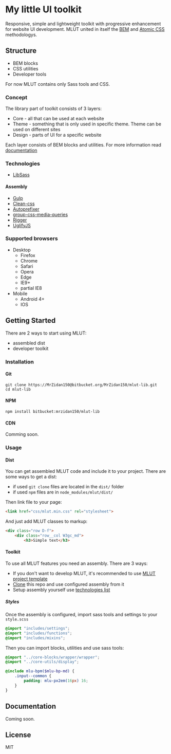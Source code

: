 # My little UI toolkit
Responsive, simple and lightweight toolkit with progressive enhancement for website UI development. MLUT united in itself the [BEM](https://ru.bem.info/) and [Atomic CSS](https://acss.io/) methodologys.

## Structure ##
- BEM blocks
- CSS utilities
- Developer tools

For now MLUT contains only Sass tools and CSS.

### Concept ###
The library part of toolkit consists of 3 layers:

- Core - all that can be used at each website
- Theme - something that is only used in specific theme. Theme can be used on different sites
- Design - parts of UI for a specific website

Each layer consists of BEM blocks and utilities. For more information read [documentation](#documentation)

### Technologies ###
- [LibSass](https://github.com/sass/libsass)
#### Assembly ####
- [Gulp](https://github.com/gulpjs/gulp)
- [Clean-css](https://github.com/jakubpawlowicz/clean-css)
- [Autoprefixer](https://github.com/postcss/autoprefixer)
- [group-css-media-queries](https://github.com/Se7enSky/group-css-media-queries)
- [Rigger](https://github.com/buildjs/rigger)
- [UglifyJS](https://github.com/mishoo/UglifyJS2)

### Supported browsers ###
- Desktop
	- Firefox
	- Chrome
	- Safari
	- Opera
	- Edge
	- IE9+
	- partial IE8
- Mobile
	- Android 4+
	- IOS

## Getting Started
There are 2 ways to start using MLUT:

- assembled dist
- developer toolkit

### Installation ###
#### Git ####
```
git clone https://MrZidan150@bitbucket.org/MrZidan150/mlut-lib.git
cd mlut-lib
```

#### NPM ####
```
npm install bitbucket:mrzidan150/mlut-lib
```

#### CDN ####
Comming soon.

### Usage ###
#### Dist ####
You can get assembled MLUT code and include it to your project. There are some ways to get a dist:

- if used `git clone` files are located in the `dist/` folder
- if used `npm` files are in `node_modules/mlut/dist/`

Then link file to your page:
``` html
<link href="css/mlut.min.css" rel="stylesheet">
```
And just add MLUT classes to markup:
``` html
<div class="row D-f">
	<div class="row__col W3gc_md">
		<h3>Simple text</h3>
```

#### Toolkit ####
To use all MLUT features you need an assembly. There are 3 ways:

- If you don't want to develop MLUT, it's recommended to use [MLUT project template](https://bitbucket.org/MrZidan150/mlut-project/)
- [Clone](#git) this repo and use configured assembly from it
- Setup assembly yourself use [technologies list](#technologies)

##### Styles #####
Once the assembly is configured, import sass tools and settings to your `style.scss`
``` scss
@import "includes/settings";
@import "includes/functions";
@import "includes/mixins";
```
Then you can import blocks, utilities and use sass tools:
```scss
@import "../core-blocks/wrapper/wrapper";
@import "../core-utils/display";

@include mlu-bpm($mlu-bp-md) {
	.input--common {
		padding: mlu-px2em(16px) 16;
	}
}
```

## Documentation ##
Coming soon.

## License ##
MIT

